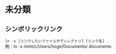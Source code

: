 
# 未分類

## シンボリックリンク
`ln -s [リンクしたいファイルやディレクトリ] [リンク名]`  
例：ln -s /mnt/c/Users/hoge/Documents/ documents

